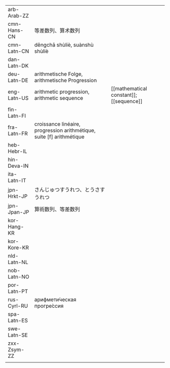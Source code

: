 | | | |
|-|-|-|
| arb-Arab-ZZ |  |  |
| cmn-Hans-CN | 等差数列、算术数列 |  |
| cmn-Latn-CN | děngchā shùliè, suànshù shùliè |  |
| dan-Latn-DK |  |  |
| deu-Latn-DE | arithmetische Folge, arithmetische Progression |  |
| eng-Latn-US | arithmetic progression, arithmetic sequence | [[mathematical constant]]; [[sequence]] |
| fin-Latn-FI |  |  |
| fra-Latn-FR | croissance linéaire, progression arithmétique, suite [f] arithmétique |  |
| heb-Hebr-IL |  |  |
| hin-Deva-IN |  |  |
| ita-Latn-IT |  |  |
| jpn-Hrkt-JP | さんじゅつすうれつ、とうさすうれつ |  |
| jpn-Jpan-JP | 算術数列、等差数列 |  |
| kor-Hang-KR |  |  |
| kor-Kore-KR |  |  |
| nld-Latn-NL |  |  |
| nob-Latn-NO |  |  |
| por-Latn-PT |  |  |
| rus-Cyrl-RU | арифмети́ческая прогре́ссия |  |
| spa-Latn-ES |  |  |
| swe-Latn-SE |  |  |
| zxx-Zsym-ZZ |  |  |
|  |  |  |
